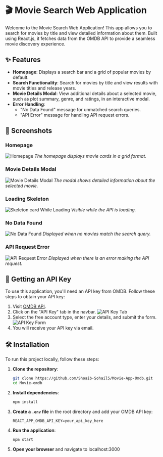 # 🎬 Movie Search Web Application

Welcome to the Movie Search Web Application! This app allows you to search for movies by title and view detailed information about them. Built using React.js, it fetches data from the OMDB API to provide a seamless movie discovery experience.

## ✨ Features

- **Homepage**: Displays a search bar and a grid of popular movies by default.
- **Search Functionality**: Search for movies by title and view results with movie titles and release years.
- **Movie Details Modal**: View additional details about a selected movie, such as plot summary, genre, and ratings, in an interactive modal.
- **Error Handling**: 
  - "No Data Found" message for unmatched search queries.
  - "API Error" message for handling API request errors.

## 📸 Screenshots

### Homepage

![Homepage](https://github.com/Dipanshu-verma/Movie-omdb/assets/128663583/7a9298b7-c312-4119-9e73-36ba20b40ade)
_The homepage displays movie cards in a grid format._

### Movie Details Modal

![Movie Details Modal](https://github.com/Dipanshu-verma/Movie-omdb/assets/128663583/8dc05a9a-65c2-44d8-b1ed-66522d0607aa)
_The modal shows detailed information about the selected movie._

### Loading Skeleton

![Skeleton card While Loading](https://github.com/Dipanshu-verma/Movie-omdb/assets/128663583/a55d29e7-52e7-4292-a05b-3b91e01dbb6a)
_Visible while the API is loading._

### No Data Found

![No Data Found](https://github.com/Dipanshu-verma/Movie-omdb/assets/128663583/9187b7e0-0dbe-4038-abbd-ff95bef1cfdf)
_Displayed when no movies match the search query._

### API Request Error

![API Request Error](https://github.com/Dipanshu-verma/Movie-omdb/assets/128663583/2a19905f-56cd-4d6b-b274-97afb9a8910a)
_Displayed when there is an error making the API request._

## 🔑 Getting an API Key

To use this application, you'll need an API key from OMDB. Follow these steps to obtain your API key:

1. Visit [OMDB API](https://www.omdbapi.com/).
2. Click on the "API Key" tab in the navbar.
    ![API Key Tab](https://github.com/Dipanshu-verma/Movie-omdb/assets/128663583/922451c2-f7d6-4ffb-969c-95d2c0221db6)
3. Select the free account type, enter your details, and submit the form.
    ![API Key Form](https://github.com/Dipanshu-verma/Movie-omdb/assets/128663583/7a69a96e-87d7-40d1-a8a2-a50dac20ab3c)
4. You will receive your API key via email.

## 🛠️ Installation

To run this project locally, follow these steps:

1. **Clone the repository**:
    ```sh
    git clone https://github.com/Shoaib-Sohail5/Movie-App-Omdb.git
    cd Movie-omdb
    ```

2. **Install dependencies**:
    ```sh
    npm install
    ```

3. **Create a `.env` file** in the root directory and add your OMDB API key:
    ```
    REACT_APP_OMDB_API_KEY=your_api_key_here
    ```

4. **Run the application**:
    ```sh
    npm start
    ```

5. **Open your browser** and navigate to localhost:3000
